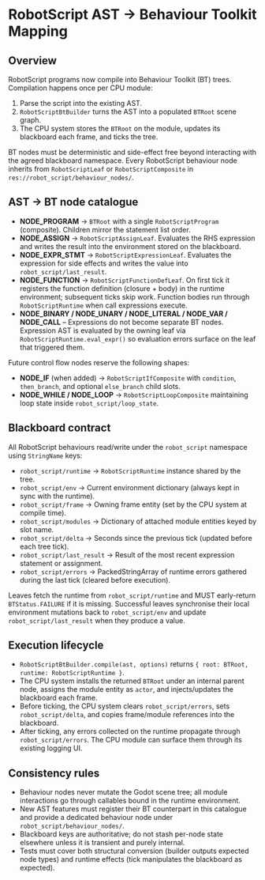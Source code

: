 # RobotScript AST → Behaviour Toolkit Mapping

## Overview
RobotScript programs now compile into Behaviour Toolkit (BT) trees. Compilation happens once per CPU module:
1. Parse the script into the existing AST.
2. `RobotScriptBtBuilder` turns the AST into a populated `BTRoot` scene graph.
3. The CPU system stores the `BTRoot` on the module, updates its blackboard each frame, and ticks the tree.

BT nodes must be deterministic and side-effect free beyond interacting with the agreed blackboard namespace. Every RobotScript behaviour node inherits from `RobotScriptLeaf` or `RobotScriptComposite` in `res://robot_script/behaviour_nodes/`.

## AST → BT node catalogue
- **NODE_PROGRAM** → `BTRoot` with a single `RobotScriptProgram` (composite). Children mirror the statement list order.
- **NODE_ASSIGN** → `RobotScriptAssignLeaf`. Evaluates the RHS expression and writes the result into the environment stored on the blackboard.
- **NODE_EXPR_STMT** → `RobotScriptExpressionLeaf`. Evaluates the expression for side effects and writes the value into `robot_script/last_result`.
- **NODE_FUNCTION** → `RobotScriptFunctionDefLeaf`. On first tick it registers the function definition (closure + body) in the runtime environment; subsequent ticks skip work. Function bodies run through `RobotScriptRuntime` when call expressions execute.
- **NODE_BINARY / NODE_UNARY / NODE_LITERAL / NODE_VAR / NODE_CALL** – Expressions do not become separate BT nodes. Expression AST is evaluated by the owning leaf via `RobotScriptRuntime.eval_expr()` so evaluation errors surface on the leaf that triggered them.

Future control flow nodes reserve the following shapes:
- **NODE_IF** (when added) → `RobotScriptIfComposite` with `condition`, `then_branch`, and optional `else_branch` child slots.
- **NODE_WHILE / NODE_LOOP** → `RobotScriptLoopComposite` maintaining loop state inside `robot_script/loop_state`.

## Blackboard contract
All RobotScript behaviours read/write under the `robot_script` namespace using `StringName` keys:
- `robot_script/runtime` → `RobotScriptRuntime` instance shared by the tree.
- `robot_script/env` → Current environment dictionary (always kept in sync with the runtime).
- `robot_script/frame` → Owning frame entity (set by the CPU system at compile time).
- `robot_script/modules` → Dictionary of attached module entities keyed by slot name.
- `robot_script/delta` → Seconds since the previous tick (updated before each tree tick).
- `robot_script/last_result` → Result of the most recent expression statement or assignment.
- `robot_script/errors` → PackedStringArray of runtime errors gathered during the last tick (cleared before execution).

Leaves fetch the runtime from `robot_script/runtime` and MUST early-return `BTStatus.FAILURE` if it is missing. Successful leaves synchronise their local environment mutations back to `robot_script/env` and update `robot_script/last_result` when they produce a value.

## Execution lifecycle
- `RobotScriptBtBuilder.compile(ast, options)` returns `{ root: BTRoot, runtime: RobotScriptRuntime }`.
- The CPU system installs the returned `BTRoot` under an internal parent node, assigns the module entity as `actor`, and injects/updates the blackboard each frame.
- Before ticking, the CPU system clears `robot_script/errors`, sets `robot_script/delta`, and copies frame/module references into the blackboard.
- After ticking, any errors collected on the runtime propagate through `robot_script/errors`. The CPU module can surface them through its existing logging UI.

## Consistency rules
- Behaviour nodes never mutate the Godot scene tree; all module interactions go through callables bound in the runtime environment.
- New AST features must register their BT counterpart in this catalogue and provide a dedicated behaviour node under `robot_script/behaviour_nodes/`.
- Blackboard keys are authoritative; do not stash per-node state elsewhere unless it is transient and purely internal.
- Tests must cover both structural conversion (builder outputs expected node types) and runtime effects (tick manipulates the blackboard as expected).
